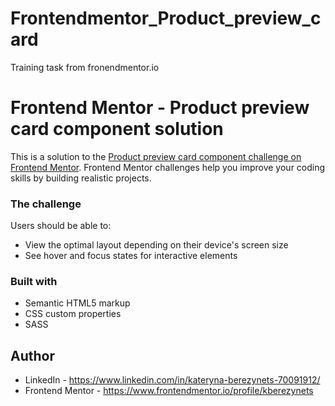 # Frontendmentor_Product_preview_card
Training task from fronendmentor.io

# Frontend Mentor - Product preview card component solution

This is a solution to the [Product preview card component challenge on Frontend Mentor](https://www.frontendmentor.io/challenges/product-preview-card-component-GO7UmttRfa). Frontend Mentor challenges help you improve your coding skills by building realistic projects. 

### The challenge
Users should be able to:
- View the optimal layout depending on their device's screen size
- See hover and focus states for interactive elements

### Built with
- Semantic HTML5 markup
- CSS custom properties
- SASS 

## Author
- LinkedIn - https://www.linkedin.com/in/kateryna-berezynets-70091912/ 
- Frontend Mentor - https://www.frontendmentor.io/profile/kberezynets
